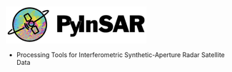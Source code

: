 <p align="left">
  <img alt="PyInSAR" src="https://github.com/MITeaps/pyinsar/blob/master/docs/images/pyinsar_logo315x83.png"/>
</p>

- Processing Tools for Interferometric Synthetic-Aperture Radar Satellite Data
